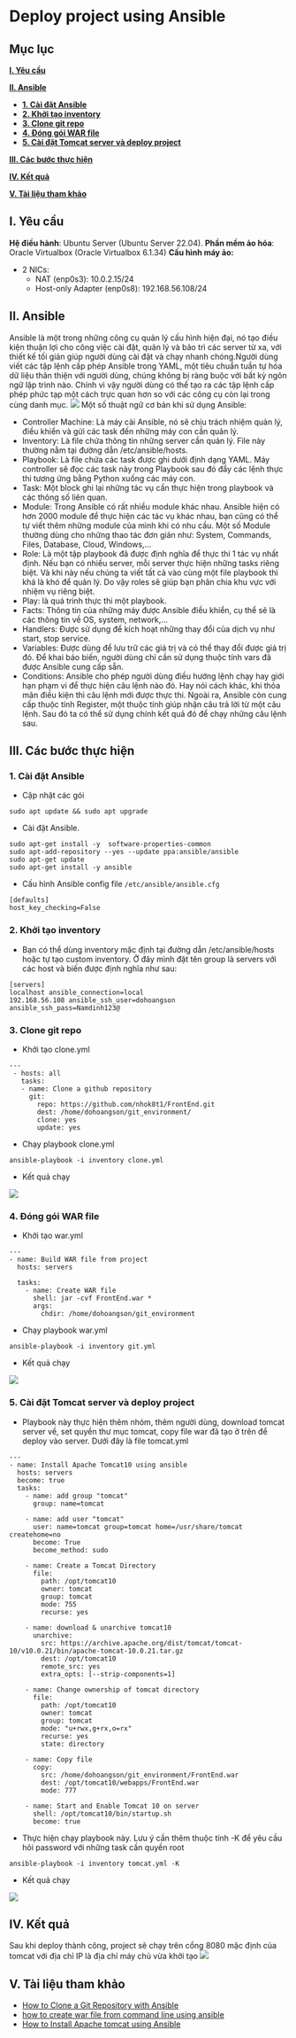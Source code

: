 # **Deploy project using Ansible**
## **Mục lục**
[**I. Yêu cầu**]()

[**II. Ansible**]()
   - [**1. Cài đặt Ansible**]()
   - [**2. Khởi tạo inventory**]()
   - [**3. Clone git repo**]()
   - [**4. Đóng gói WAR file**]()
   - [**5. Cài đặt Tomcat server và deploy project**]()
   
[**III. Các bước thực hiện**]()

[**IV. Kết quả**]()

[**V. Tài liệu tham khảo**]()
## **I. Yêu cầu**
**Hệ điều hành**: Ubuntu Server (Ubuntu Server 22.04).
**Phần mềm ảo hóa**: Oracle Virtualbox (Oracle Virtualbox 6.1.34)
**Cấu hình máy ảo:**
- 2 NICs:
    + NAT (enp0s3): 10.0.2.15/24
    + Host-only Adapter (enp0s8): 192.168.56.108/24

## **II. Ansible**
Ansible là một trong những công cụ quản lý cấu hình hiện đại, nó tạo điều kiện thuận lợi cho công việc cài đặt, quản lý và bảo trì các server từ xa, với thiết kế tối giản giúp người dùng cài đặt và chạy nhanh chóng.Người dùng viết các tập lệnh cấp phép Ansible trong YAML, một tiêu chuẩn tuần tự hóa dữ liệu thân thiện với người dùng, chúng không bị ràng buộc với bất kỳ ngôn ngữ lập trình nào. Chính vì vậy người dùng có thể tạo ra các tập lệnh cấp phép phức tạp một cách trực quan hơn so với các công cụ còn lại trong cùng danh mục.
<img src="https://github.com/nhok8t1/Viettel-Digital-Talent-Program-2022/blob/main/Practice-2/DoHoangSon/img/ansible.png">
Một số thuật ngữ cơ bản khi sử dụng Ansible:
- Controller Machine: Là máy cài Ansible, nó sẽ chịu trách nhiệm quản lý, điều khiển và gửi các task đến những máy con cần quản lý.
- Inventory: Là file chứa thông tin những server cần quản lý. File này thường nằm tại đường dẫn /etc/ansible/hosts.
- Playbook: Là file chứa các task được ghi dưới định dạng YAML. Máy controller sẽ đọc các task này trong Playbook sau đó đẩy các lệnh thực thi tương ứng bằng Python xuống các máy con.
- Task: Một block ghi lại những tác vụ cần thực hiện trong playbook và các thông số liên quan.
- Module: Trong Ansible có rất nhiều module khác nhau. Ansible hiện có hơn 2000 module để thực hiện các tác vụ khác nhau, bạn cũng có thể tự viết thêm những module của mình khi có nhu cầu. Một số Module thường dùng cho những thao tác đơn giản như: System, Commands, Files, Database, Cloud, Windows,...
- Role: Là một tập playbook đã được định nghĩa để thực thi 1 tác vụ nhất định. Nếu bạn có nhiều server, mỗi server thực hiện những tasks riêng biệt. Và khi này nếu chúng ta viết tất cả vào cùng một file playbook thì khá là khó để quản lý. Do vậy roles sẽ giúp bạn phân chia khu vực với nhiệm vụ riêng biệt.
- Play: là quá trình thực thi một playbook.
- Facts: Thông tin của những máy được Ansible điều khiển, cụ thể sẽ là các thông tin về OS, system, network,…
- Handlers: Được sử dụng để kích hoạt những thay đổi của dịch vụ như start, stop service.
- Variables: Được dùng để lưu trữ các giá trị và có thể thay đổi được giá trị đó. Để khai báo biến, người dùng chỉ cần sử dụng thuộc tính vars đã được Ansible cung cấp sẵn.
- Conditions: Ansible cho phép người dùng điều hướng lệnh chạy hay giới hạn phạm vi để thực hiện câu lệnh nào đó. Hay nói cách khác, khi thỏa mãn điều kiện thì câu lệnh mới được thực thi. Ngoài ra, Ansible còn cung cấp thuộc tính Register, một thuộc tính giúp nhận câu trả lời từ một câu lệnh. Sau đó ta có thể sử dụng chính kết quả đó để chạy những câu lệnh sau.
## **III. Các bước thực hiện**
### **1. Cài đặt Ansible**
- Cập nhật các gói
```
sudo apt update && sudo apt upgrade
```
- Cài đặt Ansible. 
```
sudo apt-get install -y  software-properties-common
sudo apt-add-repository --yes --update ppa:ansible/ansible
sudo apt-get update
sudo apt-get install -y ansible
```
- Cấu hình Ansible config file `/etc/ansible/ansible.cfg`
```
[defaults]
host_key_checking=False
```
### **2. Khởi tạo inventory**
- Bạn có thể dùng inventory mặc định tại đường dẫn /etc/ansible/hosts hoặc tự tạo custom inventory. Ở đây mình đặt tên group là servers với các host và biến được định nghĩa như sau:
```
[servers]
localhost ansible_connection=local
192.168.56.108 ansible_ssh_user=dohoangson ansible_ssh_pass=Namdinh123@
```
### **3. Clone git repo**
- Khởi tạo clone.yml
```
---
 - hosts: all
   tasks:
   - name: Clone a github repository
     git:
       repo: https://github.com/nhok8t1/FrontEnd.git
       dest: /home/dohoangson/git_environment/
       clone: yes
       update: yes
```
- Chạy playbook clone.yml
```
ansible-playbook -i inventory clone.yml
```
- Kết quả chạy
<img src="https://github.com/nhok8t1/Viettel-Digital-Talent-Program-2022/blob/main/Practice-2/DoHoangSon/img/clone.jpg">

### **4. Đóng gói WAR file**
- Khởi tạo war.yml
```
---
- name: Build WAR file from project
  hosts: servers

  tasks: 
    - name: Create WAR file
      shell: jar -cvf FrontEnd.war *
      args:
        chdir: /home/dohoangson/git_environment
```
- Chạy playbook war.yml
```
ansible-playbook -i inventory git.yml
```
- Kết quả chạy
<img src="https://github.com/nhok8t1/Viettel-Digital-Talent-Program-2022/blob/main/Practice-2/DoHoangSon/img/war.jpg">

### **5. Cài đặt Tomcat server và deploy project**
- Playbook này thực hiện thêm nhóm, thêm người dùng, download tomcat server về, set quyền thư mục tomcat, copy file war đã tạo ở trên để deploy vào server. Dưới đây là file tomcat.yml
```
---
- name: Install Apache Tomcat10 using ansible
  hosts: servers
  become: true
  tasks:
    - name: add group "tomcat"
      group: name=tomcat

    - name: add user "tomcat"
      user: name=tomcat group=tomcat home=/usr/share/tomcat createhome=no
      become: True
      become_method: sudo

    - name: Create a Tomcat Directory
      file:
        path: /opt/tomcat10
        owner: tomcat
        group: tomcat
        mode: 755
        recurse: yes

    - name: download & unarchive tomcat10
      unarchive:
        src: https://archive.apache.org/dist/tomcat/tomcat-10/v10.0.21/bin/apache-tomcat-10.0.21.tar.gz
        dest: /opt/tomcat10
        remote_src: yes
        extra_opts: [--strip-components=1]

    - name: Change ownership of tomcat directory
      file:
        path: /opt/tomcat10
        owner: tomcat
        group: tomcat
        mode: "u+rwx,g+rx,o=rx"
        recurse: yes
        state: directory

    - name: Copy file
      copy:
        src: /home/dohoangson/git_environment/FrontEnd.war
        dest: /opt/tomcat10/webapps/FrontEnd.war
        mode: 777

    - name: Start and Enable Tomcat 10 on server
      shell: /opt/tomcat10/bin/startup.sh
      become: true
```
- Thực hiện chạy playbook này. Lưu ý cần thêm thuộc tính -K để yêu cầu hỏi password với những task cần quyền root
```
ansible-playbook -i inventory tomcat.yml -K
```
- Kết quả chạy
<img src="https://github.com/nhok8t1/Viettel-Digital-Talent-Program-2022/blob/main/Practice-2/DoHoangSon/img/tomcat.jpg">

## **IV. Kết quả**
Sau khi deploy thành công, project sẽ chạy trên cổng 8080 mặc định của tomcat với địa chỉ IP là địa chỉ máy chủ vừa khởi tạo
<img src="https://github.com/nhok8t1/Viettel-Digital-Talent-Program-2022/blob/main/Practice-2/DoHoangSon/img/success.png">

## **V. Tài liệu tham khảo**
- [How to Clone a Git Repository with Ansible](https://linuxhandbook.com/clone-git-ansible/#:~:text=Cloning%20a%20Git%20Repository%20with%20Ansible%20playbook,-Now%20that%20you&text=Edit%20the%20file%20and%20add%20the%20following%20entries.&text=In%20the%20playbook%20above%2C%20you,to%20the%20SQLite%20GitHub%20repository.)
- [how to create war file from command line using ansible](https://stackoverflow.com/questions/57922048/how-to-create-war-file-from-command-line-using-ansible)
- [How to Install Apache tomcat using Ansible](https://automateinfra.com/2022/01/08/how-to-deploy-apache-tomcat-using-ansible/)

